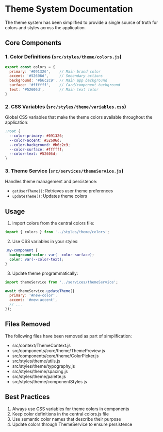 # Theme System Documentation

The theme system has been simplified to provide a single source of truth for colors and styles across the application.

## Core Components

### 1. Color Definitions (`src/styles/theme/colors.js`)
```javascript
export const colors = {
  primary: '#091326',    // Main brand color
  accent: '#52606d',     // Secondary actions
  background: '#b6c2c9', // Main app background
  surface: '#ffffff',    // Card/component background
  text: '#52606d',       // Main text color
}
```

### 2. CSS Variables (`src/styles/theme/variables.css`)
Global CSS variables that make the theme colors available throughout the application:
```css
:root {
  --color-primary: #091326;
  --color-accent: #52606d;
  --color-background: #b6c2c9;
  --color-surface: #ffffff;
  --color-text: #52606d;
}
```

### 3. Theme Service (`src/services/themeService.js`)
Handles theme management and persistence:
- `getUserTheme()`: Retrieves user theme preferences
- `updateTheme()`: Updates theme colors

## Usage

1. Import colors from the central colors file:
```javascript
import { colors } from '../styles/theme/colors';
```

2. Use CSS variables in your styles:
```css
.my-component {
  background-color: var(--color-surface);
  color: var(--color-text);
}
```

3. Update theme programmatically:
```javascript
import themeService from '../services/themeService';

await themeService.updateTheme({
  primary: '#new-color',
  accent: '#new-accent',
  // ...
});
```

## Files Removed
The following files have been removed as part of simplification:
- src/context/ThemeContext.js
- src/components/core/theme/ThemePreview.js
- src/components/core/theme/ColorPicker.js
- src/styles/theme/utils.js
- src/styles/theme/typography.js
- src/styles/theme/spacing.js
- src/styles/theme/palette.js
- src/styles/theme/componentStyles.js

## Best Practices
1. Always use CSS variables for theme colors in components
2. Keep color definitions in the central colors.js file
3. Use semantic color names that describe their purpose
4. Update colors through ThemeService to ensure persistence
